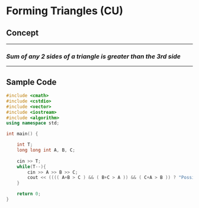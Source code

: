 # Forming Triangles (CU)

## Concept

<hr>

### ***Sum of any 2 sides of a triangle is greater than the 3rd side***

<hr>

## Sample Code

```cpp
#include <cmath>
#include <cstdio>
#include <vector>
#include <iostream>
#include <algorithm>
using namespace std;

int main() {

    int T;
    long long int A, B, C;
    
    cin >> T;
    while(T--){
        cin >> A >> B >> C;
        cout << (((( A+B > C ) && ( B+C > A )) && ( C+A > B )) ? "Possible" : "Not possible") << endl;
    }

    return 0;
}
```
